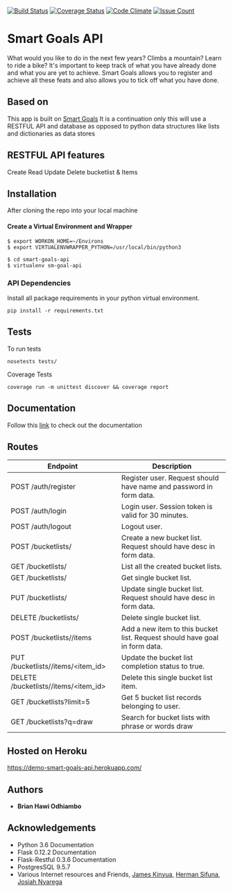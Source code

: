 [![Build Status](https://travis-ci.org/HawiCaesar/smart-goals-api.svg?branch=develop)](https://travis-ci.org/HawiCaesar/smart-goals-api)
[![Coverage Status](https://coveralls.io/repos/github/HawiCaesar/smart-goals-api/badge.svg?branch=develop)](https://coveralls.io/github/HawiCaesar/smart-goals-api?branch=develop)
[![Code Climate](https://codeclimate.com/github/HawiCaesar/smart-goals-api/badges/gpa.svg)](https://codeclimate.com/github/HawiCaesar/smart-goals-api)
[![Issue Count](https://codeclimate.com/github/HawiCaesar/smart-goals-api/badges/issue_count.svg)](https://codeclimate.com/github/HawiCaesar/smart-goals-api)
# Smart Goals API

What would you like to do in the next few years? Climbs a mountain? Learn to
ride a bike? It's important to keep track of what you have already done and
what you are yet to achieve.
Smart Goals allows you to register and achieve all these feats and also
allows you to tick off what you have done.

## Based on
This app is built on [Smart Goals](https://github.com/HawiCaesar/smart-goals)
It is a continuation only this will use a RESTFUL API and database as opposed to python data structures like lists and dictionaries as data stores

## RESTFUL API features
Create Read Update Delete bucketlist & Items

## Installation
After cloning the repo into your local machine

#### Create a Virtual Environment and Wrapper
```
$ export WORKON_HOME=~/Environs
$ export VIRTUALENVWRAPPER_PYTHON=/usr/local/bin/python3

$ cd smart-goals-api
$ virtualenv sm-goal-api

```

### API Dependencies
Install all package requirements in your python virtual environment.
```
pip install -r requirements.txt
```

## Tests
To run tests

```
nosetests tests/
```
Coverage Tests
```
coverage run -m unittest discover && coverage report
```
## Documentation
Follow this [link](http://docs.smartgoalsapi.apiary.io/#) to check out the documentation

## Routes
Endpoint | Description
------------ | -------------
POST /auth/register | Register user. Request should have name and password in form data.
POST /auth/login | Login user. Session token is valid for 30 minutes.
POST /auth/logout | Logout user.
POST /bucketlists/ | Create a new bucket list. Request should have desc in form data.
GET /bucketlists/ | List all the created bucket lists.
GET /bucketlists/<id> | Get single bucket list.
PUT /bucketlists/<id>| Update single bucket list. Request should have desc in form data.
DELETE /bucketlists/<id> | Delete single bucket list.
POST /bucketlists/<id>/items | Add a new item to this bucket list. Request should have goal in form data.
PUT /bucketlists/<id>/items/<item_id> | Update the bucket list completion status to true.
DELETE /bucketlists/<id>/items/<item_id> | Delete this single bucket list item.
GET /bucketlists?limit=5 | Get 5 bucket list records belonging to user.
GET /bucketlists?q=draw	| Search for bucket lists with phrase or words draw

## Hosted on Heroku
https://demo-smart-goals-api.herokuapp.com/

## Authors

* **Brian Hawi Odhiambo**

## Acknowledgements

* Python 3.6 Documentation
* Flask 0.12.2 Documentation
* Flask-Restful 0.3.6 Documentation
* PostgresSQL 9.5.7
* Various Internet resources and
Friends, [James Kinyua](https://github.com/JayKay24/), 
         [Herman Sifuna](https://github.com/mkiterian),
         [Josiah Nyarega](https://github.com/jmnyarega)
